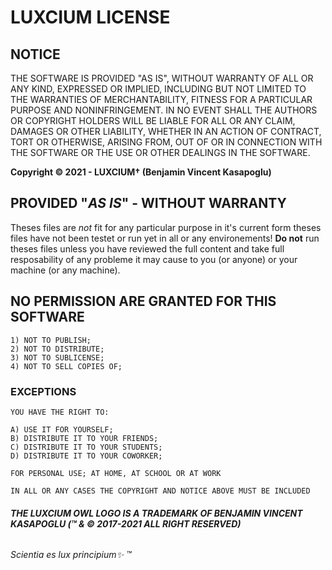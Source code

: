 # LUXCIUM LICENSE

<!-- #† LUXCIUM LICENSE *NO* PERMISSION GRANTED - PROVIDED "AS IS" - WITHOUT WARRANTY -->

## NOTICE

THE SOFTWARE IS PROVIDED "AS IS", WITHOUT WARRANTY OF ALL OR ANY KIND, EXPRESSED OR IMPLIED, INCLUDING BUT NOT LIMITED TO THE WARRANTIES OF MERCHANTABILITY, FITNESS FOR A PARTICULAR PURPOSE AND NONINFRINGEMENT. IN NO EVENT SHALL THE AUTHORS OR COPYRIGHT HOLDERS WILL BE LIABLE FOR ALL OR ANY CLAIM, DAMAGES OR OTHER LIABILITY, WHETHER IN AN ACTION OF CONTRACT, TORT OR OTHERWISE, ARISING FROM, OUT OF OR IN CONNECTION WITH THE SOFTWARE OR THE USE OR OTHER DEALINGS IN THE SOFTWARE.

**Copyright © 2021 - LUXCIUM† (Benjamin Vincent Kasapoglu)**

## PROVIDED "*AS IS*" - WITHOUT WARRANTY

Theses files are *not* fit for any particular purpose in it's current form theses files have not been  testet or run yet in all or any environements! **Do not** run theses files unless you have reviewed the full content and take full resposability of any probleme it may cause to you (or anyone) or your machine (or any machine).

## **NO** PERMISSION ARE GRANTED FOR THIS SOFTWARE

    1) NOT TO PUBLISH;
    2) NOT TO DISTRIBUTE;
    3) NOT TO SUBLICENSE;
    4) NOT TO SELL COPIES OF;

### EXCEPTIONS

    YOU HAVE THE RIGHT TO:

    A) USE IT FOR YOURSELF;
    B) DISTRIBUTE IT TO YOUR FRIENDS;
    C) DISTRIBUTE IT TO YOUR STUDENTS;
    D) DISTRIBUTE IT TO YOUR COWORKER;

    FOR PERSONAL USE; AT HOME, AT SCHOOL OR AT WORK

    IN ALL OR ANY CASES THE COPYRIGHT AND NOTICE ABOVE MUST BE INCLUDED

<!-- #† LUXCIUM LICENSE *NO* PERMISSION GRANTED - PROVIDED "AS IS" - WITHOUT WARRANTY -->

###### **THE LUXCIUM OWL LOGO IS A TRADEMARK OF BENJAMIN VINCENT KASAPOGLU (™ & © 2017-2021 ALL RIGHT RESERVED)**

###### Scientia es lux principium✨ ™
